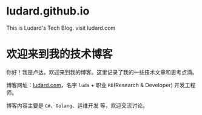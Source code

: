 # ludard.github.io
This is Ludard's Tech Blog. visit ludard.com

# 欢迎来到我的技术博客
你好！我是卢达，欢迎来到我的博客。这里记录了我的一些技术文章和思考点滴。

博客网址：[ludard.com](https://ludard.com)，名字 `luda` + 职业 `RD`(Research & Developer) 开发工程师。

博客内容主要是 `C#`、`Golang`、运维开发 等，欢迎交流讨论。
